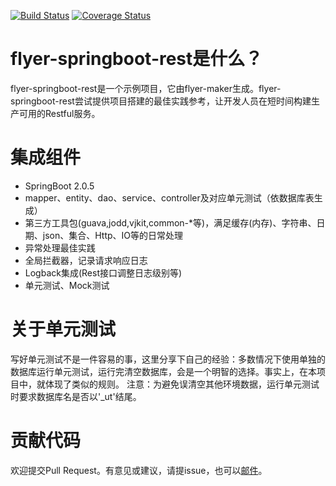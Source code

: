 [![Build Status](https://travis-ci.org/vancefantasy/flyer-springboot-rest.svg?branch=master)](https://travis-ci.org/vancefantasy/flyer-springboot-rest)
[![Coverage Status](https://coveralls.io/repos/github/vancefantasy/flyer-springboot-rest/badge.svg?branch=master)](https://coveralls.io/github/vancefantasy/flyer-springboot-rest?branch=master)

# flyer-springboot-rest是什么？
flyer-springboot-rest是一个示例项目，它由flyer-maker生成。flyer-springboot-rest尝试提供项目搭建的最佳实践参考，让开发人员在短时间构建生产可用的Restful服务。

# 集成组件
- SpringBoot 2.0.5
- mapper、entity、dao、service、controller及对应单元测试（依数据库表生成）
- 第三方工具包(guava,jodd,vjkit,common-*等)，满足缓存(内存)、字符串、日期、json、集合、Http、IO等的日常处理
- 异常处理最佳实践
- 全局拦截器，记录请求响应日志
- Logback集成(Rest接口调整日志级别等)
- 单元测试、Mock测试

# 关于单元测试
写好单元测试不是一件容易的事，这里分享下自己的经验：多数情况下使用单独的数据库运行单元测试，运行完清空数据库，会是一个明智的选择。事实上，在本项目中，就体现了类似的规则。
注意：为避免误清空其他环境数据，运行单元测试时要求数据库名是否以'_ut'结尾。

# 贡献代码
欢迎提交Pull Request。有意见或建议，请提issue，也可以[邮件](mailto:vance.8807@gmail.com)。
